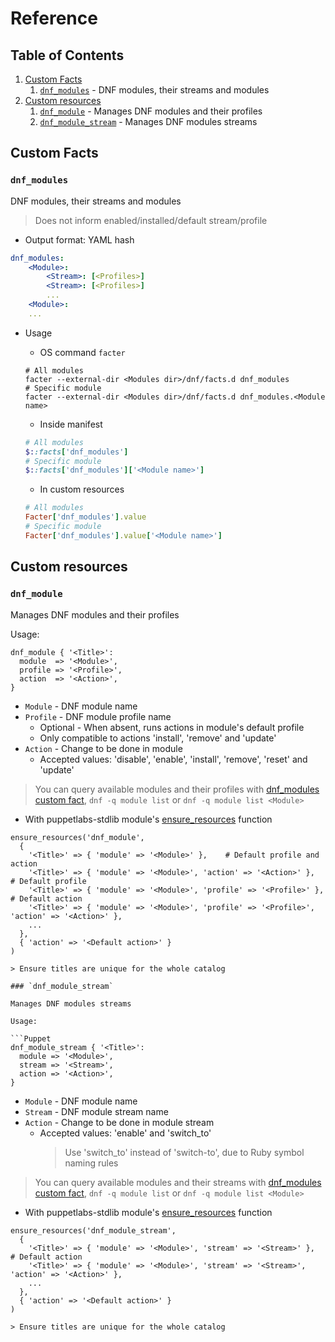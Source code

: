 # Reference

## Table of Contents

1. [Custom Facts](#custom-facts)
    1. [`dnf_modules`](#dnf_modules) - DNF modules, their streams and modules
1. [Custom resources](#custom-resources)
    1. [`dnf_module`](#dnf_module) - Manages DNF modules and their profiles
    1. [`dnf_module_stream`](#dnf_module_stream) - Manages DNF modules streams

## Custom Facts

### `dnf_modules`

DNF modules, their streams and modules

> Does not inform enabled/installed/default stream/profile

- Output format: YAML hash

```Yaml
dnf_modules:
    <Module>:
        <Stream>: [<Profiles>]
        <Stream>: [<Profiles>]
        ...
    <Module>:
    ...
```

- Usage

    - OS command `facter`

    ```Shell
    # All modules
    facter --external-dir <Modules dir>/dnf/facts.d dnf_modules
    # Specific module
    facter --external-dir <Modules dir>/dnf/facts.d dnf_modules.<Module name>
    ```

    - Inside manifest

    ```Ruby
    # All modules
    $::facts['dnf_modules']
    # Specific module
    $::facts['dnf_modules']['<Module name>']
    ```

    - In custom resources

    ```Ruby
    # All modules
    Facter['dnf_modules'].value
    # Specific module
    Facter['dnf_modules'].value['<Module name>']
    ```

## Custom resources

### `dnf_module`

Manages DNF modules and their profiles

Usage:

```Puppet
dnf_module { '<Title>':
  module  => '<Module>',
  profile => '<Profile>',
  action  => '<Action>',
}
```

- `Module` - DNF module name
- `Profile` - DNF module profile name
    - Optional - When absent, runs actions in module's default profile
    - Only compatible to actions 'install', 'remove' and 'update'
- `Action` - Change to be done in module
    - Accepted values: 'disable', 'enable', 'install', 'remove', 'reset' and 'update'

> You can query available modules and their profiles with [dnf_modules custom fact](#dnf_modules), `dnf -q module list` or `dnf -q module list <Module>`

- With puppetlabs-stdlib module's [ensure_resources](https://forge.puppet.com/modules/puppetlabs/stdlib/reference#ensure_resources-1) function

```Puppet
ensure_resources('dnf_module',
  {
    '<Title>' => { 'module' => '<Module>' },    # Default profile and action
    '<Title>' => { 'module' => '<Module>', 'action' => '<Action>' },    # Default profile
    '<Title>' => { 'module' => '<Module>', 'profile' => '<Profile>' },  # Default action
    '<Title>' => { 'module' => '<Module>', 'profile' => '<Profile>', 'action' => '<Action>' },
    ...
  },
  { 'action' => '<Default action>' }
)

> Ensure titles are unique for the whole catalog

### `dnf_module_stream`

Manages DNF modules streams

Usage:

```Puppet
dnf_module_stream { '<Title>':
  module => '<Module>',
  stream => '<Stream>',
  action => '<Action>',
}
```

- `Module` - DNF module name
- `Stream` - DNF module stream name
- `Action` - Change to be done in module stream
    - Accepted values: 'enable' and 'switch_to'
        > Use 'switch_to' instead of 'switch-to', due to Ruby symbol naming rules

> You can query available modules and their streams with [dnf_modules custom fact](#dnf_modules), `dnf -q module list` or `dnf -q module list <Module>`

- With puppetlabs-stdlib module's [ensure_resources](https://forge.puppet.com/modules/puppetlabs/stdlib/reference#ensure_resources-1) function

```Puppet
ensure_resources('dnf_module_stream',
  {
    '<Title>' => { 'module' => '<Module>', 'stream' => '<Stream>' },    # Default action
    '<Title>' => { 'module' => '<Module>', 'stream' => '<Stream>', 'action' => '<Action>' },
    ...
  },
  { 'action' => '<Default action>' }
)

> Ensure titles are unique for the whole catalog
